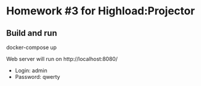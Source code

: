 # Homework #3 for Highload:Projector

## Build and run

docker-compose up

Web server will run on http://localhost:8080/
* Login: admin
* Password: qwerty
